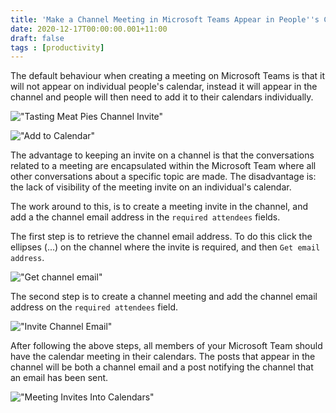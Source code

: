 ```yaml
---
title: 'Make a Channel Meeting in Microsoft Teams Appear in People''s Calendar'
date: 2020-12-17T00:00:00.001+11:00
draft: false
tags : [productivity]
---
```


The default behaviour when creating a meeting on Microsoft Teams is that
it will not appear on individual people's calendar, instead it will appear
in the channel and people will then need to add it to their calendars
individually.

!["Tasting Meat Pies Channel Invite"](/images/channel-invite.png)

!["Add to Calendar"]("/images/add-to-calendar.png")

The advantage to keeping an invite on a channel is that the
conversations related to a meeting are encapsulated within the
Microsoft Team where all other conversations about a specific topic are made.
The disadvantage is: the lack of visibility of the meeting invite on
an individual's calendar.

The work around to this, is to create a meeting invite in the channel, and
add a the channel email address in the `required attendees` fields.

The first step is to retrieve the channel email address. To do this
click the ellipses (...) on the channel where
the invite is required, and then `Get email address`.

!["Get channel email"]("/images/channel-email.png")

The second step is to create a channel meeting and add the channel
email address on the `required attendees` field.

!["Invite Channel Email"]("/images/invite-channel-email.png")

After following the above steps, all members of your Microsoft Team should
have the calendar meeting in their calendars. The posts that appear in the
channel will be both a channel email and a post notifying the channel that
an email has been sent.

!["Meeting Invites Into Calendars"]("/images/meeting-invite-into-calendars.png")
